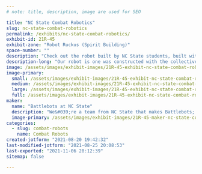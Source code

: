 ```yaml
---
# note: title, description, image are used for SEO

title: "NC State Combat Robotics"
slug: nc-state-combat-robotics
permalink: /exhibits/nc-state-combat-robotics/
exhibit-id: 21R-45
exhibit-zone: "Robot Ruckus (Spirit Building)"
space-number: ""
description: "Check out the robot built by NC State students, built with makerspace materials."
description-long: "Our robot is one was constructed with the collective brainpower of NC State&#039;s battlebots club. Using tools such as 3D printers and CNC machines, we were able to design and produce a fun, competitive robot."
image: /assets/images/exhibit-images/21R-45-exhibit-nc-state-combat-robotics-43-battlebotslogo-9307-large.png
image-primary: 
  small: /assets/images/exhibit-images/21R-45-exhibit-nc-state-combat-robotics-43-battlebotslogo-9307-small.png
  medium: /assets/images/exhibit-images/21R-45-exhibit-nc-state-combat-robotics-43-battlebotslogo-9307-medium.png
  large: /assets/images/exhibit-images/21R-45-exhibit-nc-state-combat-robotics-43-battlebotslogo-9307-large.png
  full: /assets/images/exhibit-images/21R-45-exhibit-nc-state-combat-robotics-43-battlebotslogo-9307-full.png
maker: 
  name: "Battlebots at NC State"
  description: "We&#039;re a team from NC State that makes Battlebots; both to learn about robotic design principles as well as to see them fight!"
  image-primary: /assets/images/exhibit-images/21R-45-maker-nc-state-combat-robotics-battlebotslogo-medium.png
categories: 
  - slug: combat-robots
    name: Combat Robots
created-jotform: "2021-08-20 19:42:32"
last-modified-jotform: "2021-08-25 20:08:53"
last-exported: "2021-11-06 20:12:39"
sitemap: false

---
```

